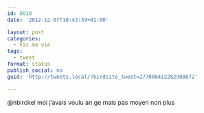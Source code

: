 ```yaml
---
id: 8610
date: '2012-12-07T10:43:39+01:00'

layout: post
categories:
  - Vis ma vie
tags:
  - tweet
format: status
publish_social: no
guid: 'http://tweets.local/?birdsite_tweet=277000412282908672'

---
```


@nbirckel moi j’avais voulu an.ge mais pas moyen non plus